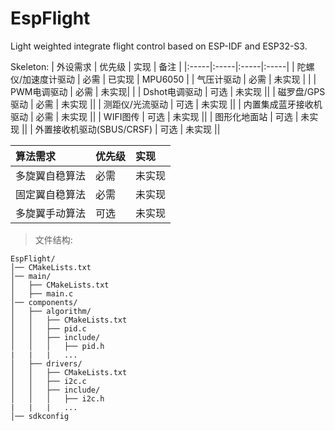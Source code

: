 # EspFlight
Light weighted integrate flight control based on ESP-IDF and ESP32-S3.

Skeleton:
| 外设需求 | 优先级 | 实现 | 备注 |
|:-----|:-----|:-----|:-----|
| 陀螺仪/加速度计驱动 | 必需   | 已实现 | MPU6050 |
| 气压计驱动 | 必需   | 未实现 | |
| PWM电调驱动 | 必需  | 未实现| |
| Dshot电调驱动 | 可选   | 未实现 ||
| 磁罗盘/GPS驱动 | 必需   | 未实现 ||
| 测距仪/光流驱动 | 可选   | 未实现 ||
| 内置集成蓝牙接收机驱动 | 必需   | 未实现 ||
| WIFI图传 | 可选   | 未实现 ||
| 图形化地面站 | 可选   | 未实现 ||
| 外置接收机驱动(SBUS/CRSF) | 可选   | 未实现 ||

| 算法需求 | 优先级 | 实现 |
|:-----|:-----|:-----|
| 多旋翼自稳算法 | 必需   | 未实现 |
| 固定翼自稳算法 | 必需   | 未实现 |
| 多旋翼手动算法 | 可选   | 未实现 |

>文件结构:

```
EspFlight/
│── CMakeLists.txt
│── main/
│   ├── CMakeLists.txt
│   ├── main.c
│── components/
│   ├── algorithm/
│   │   ├── CMakeLists.txt
│   │   ├── pid.c
│   │   ├── include/
│   │   │   ├── pid.h
|   |   |   ...
│   ├── drivers/
│   │   ├── CMakeLists.txt
│   │   ├── i2c.c
│   │   ├── include/
│   │   │   ├── i2c.h
|   |   |   ...
│── sdkconfig

```